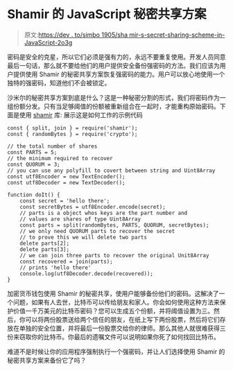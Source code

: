 # Shamir 的 JavaScript 秘密共享方案

> 原文:[https://dev . to/simbo 1905/sha mir-s-secret-sharing-scheme-in-JavaScript-2o3g](https://dev.to/simbo1905/shamir-s-secret-sharing-scheme-in-javascript-2o3g)

密码是安全的克星，所以它们必须是强有力的，永远不要重复使用。开发人员同意最后一句话，那么就不要给他们的用户提供安全备份强密码的方法。我们应该为用户提供使用 Shamir 的秘密共享方案恢复强密码的能力。用户可以放心地使用一个独特的强密码，知道他们不会被锁定。

沙米尔的秘密共享方案到底是什么？这是一种秘密分割的形式，我们将密码作为一组份额分发。只有当足够阈值的份额被重新组合在一起时，才能重构原始密码。下面是使用 [shamir](https://www.npmjs.com/package/shamir) 库:
展示这是如何工作的示例代码

```
const { split, join } = require('shamir');
const { randomBytes } = require('crypto');

// the total number of shares
const PARTS = 5;
// the minimum required to recover
const QUORUM = 3;
// you can use any polyfill to covert between string and Uint8Array
const utf8Encoder = new TextEncoder();
const utf8Decoder = new TextDecoder();

function doIt() {
    const secret = 'hello there';
    const secretBytes = utf8Encoder.encode(secret);
    // parts is a object whos keys are the part number and 
    // values are shares of type Uint8Array
    const parts = split(randomBytes, PARTS, QUORUM, secretBytes);
    // we only need QUORUM parts to recover the secret
    // to prove this we will delete two parts
    delete parts[2];
    delete parts[3];
    // we can join three parts to recover the original Unit8Array
    const recovered = join(parts);
    // prints 'hello there'
    console.log(utf8Decoder.decode(recovered));
} 
```

加密货币钱包使用 Shamir 的秘密共享，使用户能够备份他们的密码。这解决了一个问题，如果有人去世，比特币可以传给朋友和家人。你会如何使用这种方法来保护价值一千万美元的比特币密码？您可以生成五个份额，并将阈值设置为三。然后，你可以将两份股票送给两个信任的朋友，在纸上写下两份股票，然后将它们存放在单独的安全位置，并将最后一份股票交给你的律师。那么其他人就很难获得三份来窃取你的比特币。你最后的遗嘱文件可以说明如果你死了如何找回比特币。

难道不是时候让你的应用程序强制执行一个强密码，并让人们选择使用 Shamir 的秘密共享方案来备份它了吗？